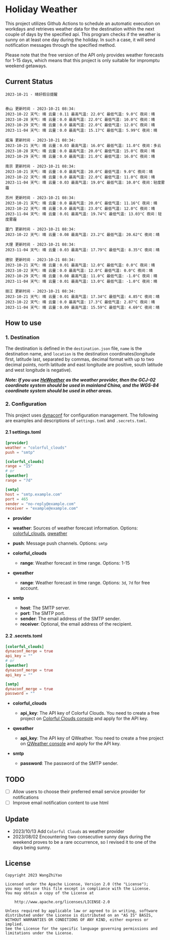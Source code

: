 # Holiday Weather

This project utilizes Github Actions to schedule an automatic execution on workdays and retrieves weather data for the destination within the next couple of days by the  specified api.
This program checks if the weather is sunny on at least one day during the holiday. In such a case, it will send notification messages through the specified method.

Please note that the free version of the API only provides weather forecasts for 1-15 days, which means that this project is only suitable for impromptu weekend getaways.

## Current Status

```
2023-10-21 - 晴好假日提醒


泰山 更新时间 - 2023-10-21 08:34:
2023-10-22 天气: 晴 云量：0.11 最高气温: 22.0°C 最低气温: 9.0°C 夜间：晴
2023-10-28 天气: 晴 云量：0.0 最高气温: 22.0°C 最低气温: 10.0°C 夜间：晴
2023-10-29 天气: 晴 云量：0.0 最高气温: 22.0°C 最低气温: 12.0°C 夜间：晴
2023-11-04 天气: 晴 云量：0.0 最高气温: 15.17°C 最低气温: 5.99°C 夜间：晴

威海 更新时间 - 2023-10-21 08:34:
2023-10-21 天气: 晴 云量：0.03 最高气温: 16.0°C 最低气温: 11.0°C 夜间：多云
2023-10-28 天气: 晴 云量：0.0 最高气温: 20.0°C 最低气温: 15.0°C 夜间：晴
2023-10-29 天气: 晴 云量：0.0 最高气温: 21.0°C 最低气温: 16.0°C 夜间：晴

南京 更新时间 - 2023-10-21 08:34:
2023-10-21 天气: 晴 云量：0.0 最高气温: 20.0°C 最低气温: 9.0°C 夜间：晴
2023-10-22 天气: 晴 云量：0.0 最高气温: 22.0°C 最低气温: 11.0°C 夜间：晴
2023-11-04 天气: 晴 云量：0.03 最高气温: 19.0°C 最低气温: 10.0°C 夜间：轻度雾霾

苏州 更新时间 - 2023-10-21 08:34:
2023-10-21 天气: 晴 云量：0.0 最高气温: 20.0°C 最低气温: 11.16°C 夜间：晴
2023-10-22 天气: 晴 云量：0.0 最高气温: 23.0°C 最低气温: 12.0°C 夜间：晴
2023-11-04 天气: 晴 云量：0.01 最高气温: 19.74°C 最低气温: 13.03°C 夜间：轻度雾霾

厦门 更新时间 - 2023-10-21 08:34:
2023-10-22 天气: 晴 云量：0.08 最高气温: 23.2°C 最低气温: 20.62°C 夜间：晴

大理 更新时间 - 2023-10-21 08:34:
2023-11-04 天气: 晴 云量：0.03 最高气温: 17.79°C 最低气温: 8.35°C 夜间：晴

德钦 更新时间 - 2023-10-21 08:34:
2023-10-21 天气: 晴 云量：0.01 最高气温: 12.0°C 最低气温: 0.0°C 夜间：晴
2023-10-22 天气: 晴 云量：0.0 最高气温: 12.0°C 最低气温: 0.0°C 夜间：晴
2023-10-29 天气: 晴 云量：0.08 最高气温: 11.0°C 最低气温: -1.0°C 夜间：晴
2023-11-04 天气: 晴 云量：0.01 最高气温: 13.0°C 最低气温: -1.0°C 夜间：晴

丽江 更新时间 - 2023-10-21 08:34:
2023-10-21 天气: 晴 云量：0.01 最高气温: 17.34°C 最低气温: 4.85°C 夜间：晴
2023-10-22 天气: 晴 云量：0.0 最高气温: 17.3°C 最低气温: 2.87°C 夜间：晴
2023-11-04 天气: 晴 云量：0.09 最高气温: 15.59°C 最低气温: 4.69°C 夜间：晴

```

## How to use

### 1. Destination

The destination is defined in the `destination.json` file, `name` is the destination name, and `location` is the destination coordinates(longitude first, latitude last, separated by commas, decimal format with up to two decimal points, north latitude and east longitude are positive, south latitude and west longitude is negative).

***Note: If you use [HeWeather](https://dev.qweather.com/docs/) as the weather provider, then the GCJ-02 coordinate system should be used in mainland China, and the WGS-84 coordinate system should be used in other areas.***

### 2. Configuration

This project uses [dynaconf](https://github.com/dynaconf/dynaconf) for configuration management. The following are examples and descriptions of `settings.toml`  and `.secrets.toml`.

#### 2.1 settings.toml

```toml
[provider]
weather = "colorful_clouds"
push = "smtp"

[colorful_clouds]
range = "15"
# or
[qweather]
range = "7d"

[smtp]
host = "smtp.example.com"
port = 465
sender = "no-reply@example.com"
receiver = "example@example.com"
```
-  **provider**
  - **weather**: Sources of weather forecast information. Options: [colorful_clouds](https://docs.caiyunapp.com/docs/daily), [qweather](https://dev.qweather.com/docs/api/weather/weather-daily-forecast/)
  - **push**: Message push channels. Options: `smtp`

- **colorful_clouds**
  - **range**:  Weather forecast in time range. Options: 1-15

- **qweather**
  - **range**: Weather forecast in time range. Options: `3d`, `7d` for free account.

- **smtp**
  - **host**: The SMTP server.
  - **port**: The SMTP port.
  - **sender**: The email address of the SMTP sender.
  - **receiver**: Optional, the email address of the recipient.

#### 2.2 .secrets.toml

```toml
[colorful_clouds]
dynaconf_merge = true
api_key = ""
# or
[qweather]
dynaconf_merge = true
api_key = ""

[smtp]
dynaconf_merge = true
password = ""
```

- **colorful_clouds**
  - **api_key**:  The API key of Colorful Clouds. You need to create a free project on [Colorful Clouds console](https://platform.caiyunapp.com/dashboard/index) and apply for the API key.

- **qweather**
  - **api_key**: The API key of QWeather. You need to create a free project on [QWeather console](https://console.qweather.com/#/console) and apply for the API key.

- **smtp**
  - **password**: The password of the SMTP sender.


## TODO

- [ ] Allow users to choose their preferred email service provider for notifications
- [ ] Improve email notification content to use html

## Update
- 2023/10/13 Add `Colorful Clouds` as weather provider 
- 2023/08/02 Encountering two consecutive sunny days during the weekend proves to be a rare occurrence, so I revised it to one of the days being sunny.

## License

    Copyright 2023 WangZhiYao
    
    Licensed under the Apache License, Version 2.0 (the "License");
    you may not use this file except in compliance with the License.
    You may obtain a copy of the License at
    
        http://www.apache.org/licenses/LICENSE-2.0
    
    Unless required by applicable law or agreed to in writing, software
    distributed under the License is distributed on an "AS IS" BASIS,
    WITHOUT WARRANTIES OR CONDITIONS OF ANY KIND, either express or implied.
    See the License for the specific language governing permissions and
    limitations under the License.
